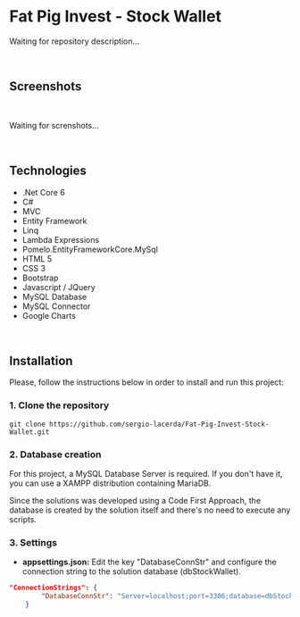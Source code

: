 # Fat Pig Invest - Stock Wallet

Waiting for repository description...

<br />

## Screenshots 
<br />

Waiting for screnshots...

<br />

## Technologies 

- .Net Core 6
- C#
- MVC
- Entity Framework
- Linq
- Lambda Expressions
- Pomelo.EntityFrameworkCore.MySql
- HTML 5
- CSS 3
- Bootstrap
- Javascript / JQuery
- MySQL Database
- MySQL Connector
- Google Charts

<br />

## Installation

Please, follow the instructions below in order to install and run this project:

    
### 1. Clone the repository

```console
git clone https://github.com/sergio-lacerda/Fat-Pig-Invest-Stock-Wallet.git
```

   
### 2. Database creation

For this project, a MySQL Database Server is required. If you don't have it, you can use a XAMPP distribution containing MariaDB.

Since the solutions was developed using a Code First Approach, the database is created by the solution itself and there's no need to execute any scripts.

   
### 3. Settings

- **appsettings.json:** Edit the key "DatabaseConnStr" and configure the connection string to the solution database (dbStockWallet).

```json
"ConnectionStrings": {
        "DatabaseConnStr": "Server=localhost;port=3306;database=dbStockWallet;uid=root;password=''"
    }
```